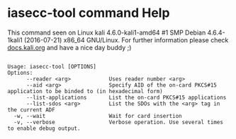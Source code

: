 # iasecc-tool command Help
 
 This command seen on Linux kali 4.6.0-kali1-amd64 #1 SMP Debian 4.6.4-1kali1 (2016-07-21) x86_64 GNU/Linux. For further information please check [docs.kali.org](docs.kali.org) and have a nice day buddy ;) 

~~~

Usage: iasecc-tool [OPTIONS]
Options:
      --reader <arg>            Uses reader number <arg>
      --aid <arg>               Specify AID of the on-card PKCS#15 application to be binded to (in hexadecimal form)
      --list-applications       List the on-card PKCS#15 applications
      --list-sdos <arg>         List the SDOs with the <arg> tag in the current ADF
  -w, --wait                    Wait for card insertion
  -v, --verbose                 Verbose operation. Use several times to enable debug output.

~~~
